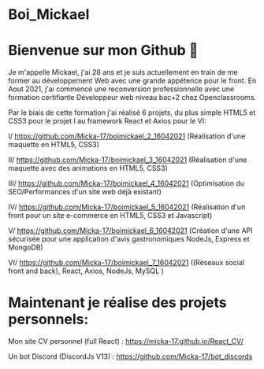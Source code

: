 # Boi_Mickael

# Bienvenue sur mon Github 👋
Je m'appelle Mickael, j'ai 28 ans et je suis actuellement en train de me former au développement Web avec une grande appétence pour le front. En Aout  2021, j'ai commencé une reconversion professionnelle avec une formation certifiante Développeur web niveau bac+2 chez Openclassrooms.

Par le biais de cette formation j'ai réalisé 6 projets, du plus simple HTML5 et CSS3 pour le projet I au framework React et Axios pour le VI:

I/ https://github.com/Micka-17/boimickael_2_16042021 (Réalisation d'une maquette en HTML5, CSS3)

II/ https://github.com/Micka-17/boimickael_3_16042021 (Réalisation d'une maquette avec des animations en HTML5, CSS3)

III/ https://github.com/Micka-17/boimickael_4_16042021 (Optimisation du SEO/Performances d'un site web déjà existant)

IV/ https://github.com/Micka-17/boimickael_5_16042021 (Réalisation d'un front pour un site e-commerce en HTML5, CSS3 et Javascript)

V/ https://github.com/Micka-17/boimickael_6_16042021 (Création d'une API sécurisée pour une application d'avis gastronomiques NodeJs, Express et MongoDB)

VI/ https://github.com/Micka-17/boimickael_7_16042021 ((Réseaux social front and back), React, Axios, NodeJs, MySQL )

# Maintenant je réalise des projets personnels:

Mon site CV personnel (full React) : https://micka-17.github.io/React_CV/

Un bot Discord (DiscordJs V13) : https://github.com/Micka-17/bot_discords
